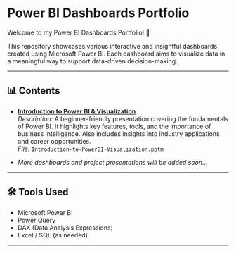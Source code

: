 # Power BI Dashboards Portfolio

Welcome to my Power BI Dashboards Portfolio! 🚀

This repository showcases various interactive and insightful dashboards created using Microsoft Power BI. Each dashboard aims to visualize data in a meaningful way to support data-driven decision-making.

---

## 📊 Contents

- **[Introduction to Power BI & Visualization](Introduction-to-PowerBI-Visualization.pptm)**  
  *Description:* A beginner-friendly presentation covering the fundamentals of Power BI. It highlights key features, tools, and the importance of business intelligence. Also includes insights into industry applications and career opportunities.  
  *File:* `Introduction-to-PowerBI-Visualization.pptm`

- *More dashboards and project presentations will be added soon...*

---

## 🛠️ Tools Used

- Microsoft Power BI
- Power Query
- DAX (Data Analysis Expressions)
- Excel / SQL (as needed)

---

